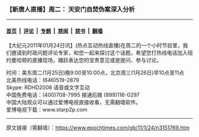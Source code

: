 ### 【新唐人直播】周二：  天安门自焚伪案深入分析

---

#### [首页](../../../..?n3151769) &nbsp;|&nbsp; [评论](../../../../../epoch-comment?n3151769) &nbsp;|&nbsp; [专题](../../../../../epoch-special?n3151769) &nbsp;|&nbsp; [禁闻](../../../../../epoch-news?n3151769) &nbsp;|&nbsp; [禁书](../../../../../books?n3151769) &nbsp;|&nbsp; [翻墙](https://github.com/gfw-breaker/nogfw/blob/master/README.md?n3151769)


<div class="post_content" id="artbody" itemprop="articleBody">
 <!-- article content begin -->
 <p>
  【大纪元2011年01月24日讯】(热点互动热线直播)在周二的一个小时节目里，我们邀请到时政问题评论专家，和您一起来探讨这个话题。希望您打热线电话加入纽约曼哈顿的直播现场，踊跃表达您的宝贵意见或是提问、参与讨论。
 </p>
 <p>
  时间：美东周二(1月25日)晚9:00至10:00点，北京周三(1月26日)早10点至11点
  <br/>
  北美热线电话：(646)519-2879
  <br/>
  Skype: RDHD2008 语音或文字互动
  <br/>
  中国免费电话：(400)708-7995 接通后拨 (899)116-0297
  <br/>
  中国大陆观众可以通过爱博电视直接收看，无需翻墙软件。
  <br/>
  爱博电视下载：www.starp2p.com
 </p>
 <!-- article content end -->
 <div id="below_article_ad">
 </div>
</div>


---

原文链接（需翻墙）：https://www.epochtimes.com/gb/11/1/24/n3151769.htm